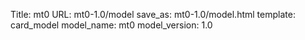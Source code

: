 Title: mt0
URL: mt0-1.0/model
save_as: mt0-1.0/model.html
template: card_model
model_name: mt0
model_version: 1.0

